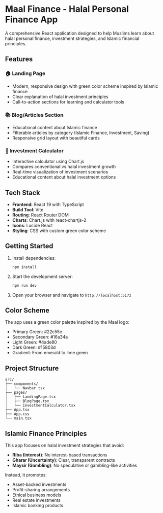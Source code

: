 # Maal Finance - Halal Personal Finance App

A comprehensive React application designed to help Muslims learn about halal personal finance, investment strategies, and Islamic financial principles.

## Features

### 🏠 Landing Page
- Modern, responsive design with green color scheme inspired by Islamic finance
- Clear explanation of halal investment principles
- Call-to-action sections for learning and calculator tools

### 📚 Blog/Articles Section
- Educational content about Islamic finance
- Filterable articles by category (Islamic Finance, Investment, Saving)
- Responsive grid layout with beautiful cards

### 🧮 Investment Calculator
- Interactive calculator using Chart.js
- Compares conventional vs halal investment growth
- Real-time visualization of investment scenarios
- Educational content about halal investment options

## Tech Stack

- **Frontend**: React 19 with TypeScript
- **Build Tool**: Vite
- **Routing**: React Router DOM
- **Charts**: Chart.js with react-chartjs-2
- **Icons**: Lucide React
- **Styling**: CSS with custom green color scheme

## Getting Started

1. Install dependencies:
   ```bash
   npm install
   ```

2. Start the development server:
   ```bash
   npm run dev
   ```

3. Open your browser and navigate to `http://localhost:5173`

## Color Scheme

The app uses a green color palette inspired by the Maal logo:
- Primary Green: #22c55e
- Secondary Green: #16a34a
- Light Green: #4ade80
- Dark Green: #15803d
- Gradient: From emerald to lime green

## Project Structure

```
src/
├── components/
│   └── Navbar.tsx
├── pages/
│   ├── LandingPage.tsx
│   ├── BlogPage.tsx
│   └── InvestmentCalculator.tsx
├── App.tsx
├── App.css
└── main.tsx
```

## Islamic Finance Principles

This app focuses on halal investment strategies that avoid:
- **Riba (Interest)**: No interest-based transactions
- **Gharar (Uncertainty)**: Clear, transparent contracts
- **Maysir (Gambling)**: No speculative or gambling-like activities

Instead, it promotes:
- Asset-backed investments
- Profit-sharing arrangements
- Ethical business models
- Real estate investments
- Islamic banking products
